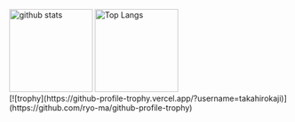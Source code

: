 <div textAlign="center" width="100%" display="flex">
  <img alt="github stats" height="150px" flex="1" src="https://github-readme-stats.vercel.app/api?username=takahirokaji&show_icons=true&theme=tokyonight" />
  <img alt="Top Langs" height="150px" flex="1" src="https://github-readme-stats.vercel.app/api/top-langs/?username=takahirokaji&layout=compact&theme=tokyonight" />
</div>
[![trophy](https://github-profile-trophy.vercel.app/?username=takahirokaji)](https://github.com/ryo-ma/github-profile-trophy)

<!--
**takahirokaji/takahirokaji** is a ✨ _special_ ✨ repository because its `README.md` (this file) appears on your GitHub profile.

Here are some ideas to get you started:

- 🔭 I’m currently working on ...
- 🌱 I’m currently learning ...
- 👯 I’m looking to collaborate on ...
- 🤔 I’m looking for help with ...
- 💬 Ask me about ...
- 📫 How to reach me: ...
- 😄 Pronouns: ...
- ⚡ Fun fact: ...
-->
